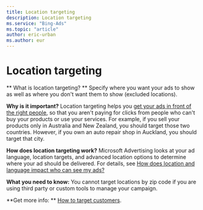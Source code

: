 ```yaml
---
title: Location targeting
description: Location targeting
ms.service: "Bing-Ads"
ms.topic: "article"
author: eric-urban
ms.author: eur
---
```


# Location targeting

**          What is location targeting?        ** Specify where you want your ads to show as well as        where you don't want them to show (excluded locations).

**Why is it important?** Location targeting helps you         [get your ads in front of the right people](../hlp_BA_CONC_Targeting.md), so that you aren't paying for clicks from people who can't buy your products or use your services.         For example, if you sell your products only in Australia and New Zealand, you should target those two countries.         However, if you own an auto repair shop in Auckland, you should target that city.

**How does location targeting work?**&nbsp;Microsoft Advertising looks at your ad language, location targets, and advanced location options to determine where your ad should be        delivered.         For details, see [How does location and language impact who can see my ads?](../hlp_BA_CONC_LocTargetAndLang.md)

**What you need to know:** You cannot target locations by zip code if you are using third party or custom tools to manage your campaign.

**Get more info: **      [How to target customers](../hlp_BA_PROC_TargetingAgeGender.md).


